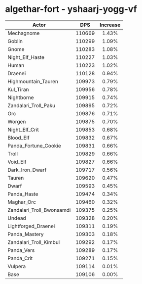 # algethar-fort - yshaarj-yogg-vf
| Actor | DPS | Increase |
|---|:---:|:---:|
|Mechagnome|110669|1.43%|
|Goblin|110299|1.09%|
|Gnome|110283|1.08%|
|Night_Elf_Haste|110227|1.03%|
|Human|110223|1.02%|
|Draenei|110128|0.94%|
|Highmountain_Tauren|109973|0.79%|
|Kul_Tiran|109956|0.78%|
|Nightborne|109915|0.74%|
|Zandalari_Troll_Paku|109895|0.72%|
|Orc|109876|0.71%|
|Worgen|109875|0.70%|
|Night_Elf_Crit|109853|0.68%|
|Blood_Elf|109832|0.67%|
|Panda_Fortune_Cookie|109831|0.66%|
|Troll|109829|0.66%|
|Void_Elf|109827|0.66%|
|Dark_Iron_Dwarf|109717|0.56%|
|Tauren|109620|0.47%|
|Dwarf|109593|0.45%|
|Panda_Haste|109474|0.34%|
|Maghar_Orc|109460|0.32%|
|Zandalari_Troll_Bwonsamdi|109375|0.25%|
|Undead|109328|0.20%|
|Lightforged_Draenei|109311|0.19%|
|Panda_Mastery|109303|0.18%|
|Zandalari_Troll_Kimbul|109292|0.17%|
|Panda_Vers|109289|0.17%|
|Panda_Crit|109271|0.15%|
|Vulpera|109114|0.01%|
|Base|109106|0.00%|
